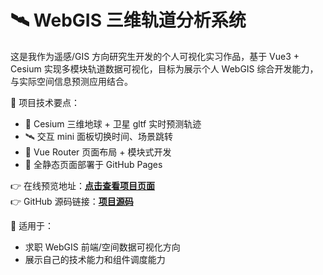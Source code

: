 # 🛰️ WebGIS 三维轨道分析系统

这是我作为遥感/GIS 方向研究生开发的个人可视化实习作品，基于 Vue3 + Cesium 实现多模块轨道数据可视化，目标为展示个人 WebGIS 综合开发能力，与实际空间信息预测应用结合。

📌 项目技术要点：
- 🚀 Cesium 三维地球 + 卫星 gltf 实时预测轨迹
- 🛰️ 交互 mini 面板切换时间、场景跳转
- 📅 Vue Router 页面布局 + 模块式开发
- 💈 全静态页面部署于 GitHub Pages

👉 在线预览地址：**[点击查看项目页面](https://qingjianshi.github.io/orbital-prediction-demo)**  
👉 GitHub 源码链接：**[项目源码](https://github.com/qingjianshi/orbital-prediction-demo)**

🎯 适用于：
- 求职 WebGIS 前端/空间数据可视化方向
- 展示自己的技术能力和组件调度能力
